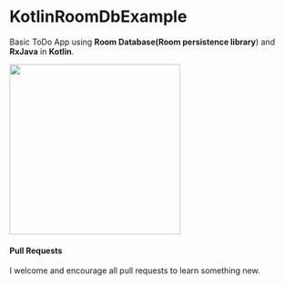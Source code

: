 # KotlinRoomDbExample
Basic ToDo App using **Room Database(Room persistence library**) and **RxJava** in **Kotlin**.

<img src="https://github.com/pranaypatel512/KotlinRoomDbExample/blob/master/app/screenshots/output.png" width="300" >

#### Pull Requests

I welcome and encourage all pull requests to learn something new.

